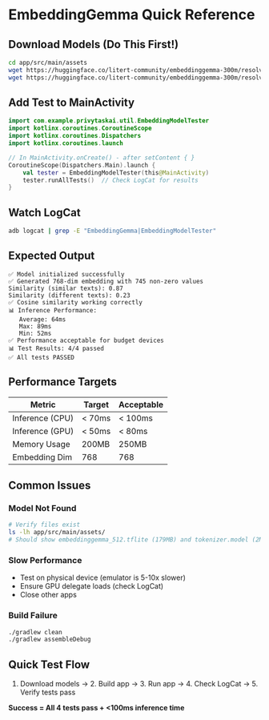 # EmbeddingGemma Quick Reference

## Download Models (Do This First!)

```bash
cd app/src/main/assets
wget https://huggingface.co/litert-community/embeddinggemma-300m/resolve/main/embeddinggemma_512.tflite
wget https://huggingface.co/litert-community/embeddinggemma-300m/resolve/main/tokenizer.model
```

## Add Test to MainActivity

```kotlin
import com.example.privytaskai.util.EmbeddingModelTester
import kotlinx.coroutines.CoroutineScope
import kotlinx.coroutines.Dispatchers
import kotlinx.coroutines.launch

// In MainActivity.onCreate() - after setContent { }
CoroutineScope(Dispatchers.Main).launch {
    val tester = EmbeddingModelTester(this@MainActivity)
    tester.runAllTests()  // Check LogCat for results
}
```

## Watch LogCat

```bash
adb logcat | grep -E "EmbeddingGemma|EmbeddingModelTester"
```

## Expected Output

```
✅ Model initialized successfully
✅ Generated 768-dim embedding with 745 non-zero values
Similarity (similar texts): 0.87
Similarity (different texts): 0.23
✅ Cosine similarity working correctly
📊 Inference Performance:
   Average: 64ms
   Max: 89ms
   Min: 52ms
✅ Performance acceptable for budget devices
📊 Test Results: 4/4 passed
✅ All tests PASSED
```

## Performance Targets

| Metric | Target | Acceptable |
|--------|--------|------------|
| Inference (CPU) | < 70ms | < 100ms |
| Inference (GPU) | < 50ms | < 80ms |
| Memory Usage | 200MB | 250MB |
| Embedding Dim | 768 | 768 |

## Common Issues

### Model Not Found
```bash
# Verify files exist
ls -lh app/src/main/assets/
# Should show embeddinggemma_512.tflite (179MB) and tokenizer.model (2MB)
```

### Slow Performance
- Test on physical device (emulator is 5-10x slower)
- Ensure GPU delegate loads (check LogCat)
- Close other apps

### Build Failure
```bash
./gradlew clean
./gradlew assembleDebug
```

## Quick Test Flow

1. Download models → 2. Build app → 3. Run app → 4. Check LogCat → 5. Verify tests pass

**Success = All 4 tests pass + <100ms inference time**
